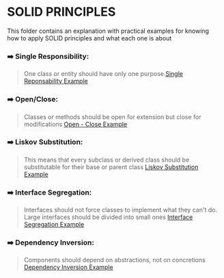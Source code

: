 # SOLID PRINCIPLES

This folder contains an explanation with practical examples for knowing how to apply SOLID principles and what each one is about

### ➡️  Single Responsibility:
> One class or entity should have only one purpose.[Single Reponsability Example](./single-responsibility.ts)

### ➡️  Open/Close:
> Classes or methods should be open for extension but close for modifications [Open - Close Example](open-closed.ts)

### ➡️  Liskov Substitution:
> This means that every subclass or derived class should be substitutable for their base or parent class [Liskov Substitution Example](./liskov-substitution.ts)

### ➡️  Interface Segregation: 
> Interfaces should not force classes to implement what they can't do. Large interfaces should be divided into small ones [Interface Segregation Example](./interface-segregation.ts)

### ➡️  Dependency Inversion: 
> Components should depend on abstractions, not on concretions [Dependency Inversion Example](./dependency-inversion.ts)